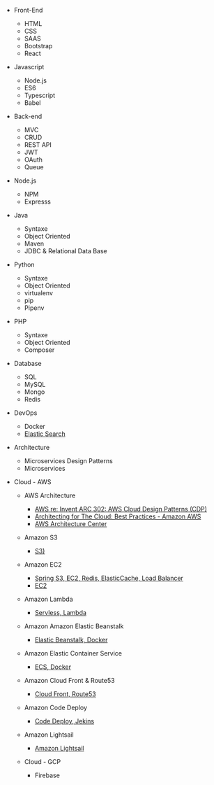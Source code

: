 - Front-End
  - HTML
  - CSS
   - SAAS
  - Bootstrap
  - React

- Javascript
  - Node.js
  - ES6
  - Typescript
  - Babel
  
- Back-end
  - MVC
  - CRUD
  - REST API
  - JWT
  - OAuth
  - Queue
  
- Node.js
  - NPM
  - Expresss
  
- Java
  - Syntaxe
  - Object Oriented
  - Maven
  - JDBC & Relational Data Base
 
- Python
  - Syntaxe
  - Object Oriented
  - virtualenv
  - pip
  - Pipenv
  
- PHP
  - Syntaxe
  - Object Oriented
  - Composer

- Database
  - SQL
  - MySQL
  - Mongo
  - Redis

- DevOps
  - Docker
  - [Elastic Search](https://cursos.alura.com.br/course/elasticsearch)

- Architecture
  - Microservices Design Patterns
  - Microservices
  
- Cloud - AWS
  - AWS Architecture
    - [AWS re: Invent ARC 302: AWS Cloud Design Patterns (CDP)](https://www.youtube.com/watch?v=kgPSpsrgWdA)
    - [Architecting for The Cloud: Best Practices - Amazon AWS](https://d1.awsstatic.com/whitepapers/AWS_Cloud_Best_Practices.pdf)
    - [AWS Architecture Center](https://aws.amazon.com/architecture/)
  - Amazon S3
    - [S3)](https://cursos.alura.com.br/course/aws-s3-manipule-e-armazene-na-nuvem)
  - Amazon EC2
    - [Spring S3, EC2, Redis, ElasticCache, Load Balancer](https://cursos.alura.com.br/course/spring-amazon/)
    - [EC2](https://cursos.alura.com.br/course/introducao-ao-cloud-do-ec2-no-aws)
  - Amazon Lambda
    - [Servless, Lambda](https://cursos.alura.com.br/course/serverless-aws-lambda)
  - Amazon Amazon Elastic Beanstalk
    - [Elastic Beanstalk, Docker](https://cursos.alura.com.br/course/elastic-beanstalk/)
  - Amazon Elastic Container Service
    - [ECS, Docker](https://cursos.alura.com.br/course/docker-na-amazon-ecs)
  - Amazon Cloud Front & Route53
    - [Cloud Front, Route53](https://cursos.alura.com.br/course/amazon-cloudfront-route53)
  - Amazon Code Deploy
    - [Code Deploy, Jekins](https://cursos.alura.com.br/course/deploy-continuo-aws-code-deploy)
  - Amazon Lightsail
    - [Amazon Lightsail](https://cursos.alura.com.br/course/amazon-lightsail)
  
  - Cloud - GCP
    - Firebase
  
  
    
